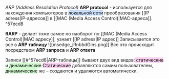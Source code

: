 *ARP (Address Resolution Protocol)*
**ARP protocol** - используется для нахождения компьютеров в <mark style="background: #ADCCFFA6;">локальной сети</mark>  преобразования [[IP adress|IP-адресов]] в [[MAC (Media Access Control)|MAC-адреса]]. ^57ecd8

**RARP** - делает тоже самое но наоборот по [[MAC (Media Access Control)|MAC адресу]], узнает [[IP adress|IP адрес]]
Записывается это все в **ARP таблицу**
![[msedge_jRnbbdGins.png]]
Все это происходит посредством **ARP запроса** и **ARP ответа**



Записи [[#^57ecd8|ARP-таблицы]] бывают двух вид видов:<mark style="background: #FFB8EBA6;"> статические</mark> и <mark style="background: #BBFABBA6;">динамические</mark> 
<mark style="background: #FFB8EBA6;">Статические</mark> добавляются самим пользователем, <mark style="background: #BBFABBA6;">динамические</mark> же – создаются и удаляются автоматически.